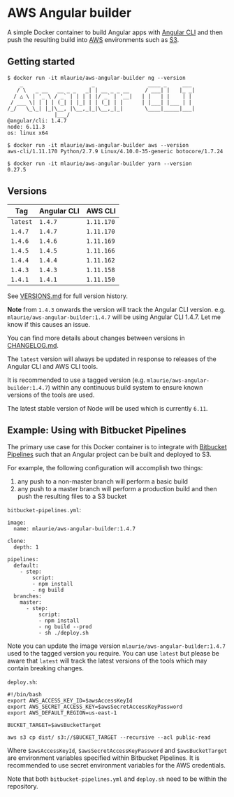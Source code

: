 # AWS Angular builder

A simple Docker container to build Angular apps with [Angular CLI](https://cli.angular.io/) and then push the resulting 
  build into [AWS](https://aws.amazon.com) environments such as [S3](http://docs.aws.amazon.com/AmazonS3/latest/dev/Welcome.html).
  
## Getting started

```
$ docker run -it mlaurie/aws-angular-builder ng --version
    _                      _                 ____ _     ___
   / \   _ __   __ _ _   _| | __ _ _ __     / ___| |   |_ _|
  / △ \ | '_ \ / _` | | | | |/ _` | '__|   | |   | |    | |
 / ___ \| | | | (_| | |_| | | (_| | |      | |___| |___ | |
/_/   \_\_| |_|\__, |\__,_|_|\__,_|_|       \____|_____|___|
               |___/
@angular/cli: 1.4.7
node: 6.11.3
os: linux x64
```

```
$ docker run -it mlaurie/aws-angular-builder aws --version
aws-cli/1.11.170 Python/2.7.9 Linux/4.10.0-35-generic botocore/1.7.24
```

```
$ docker run -it mlaurie/aws-angular-builder yarn --version
0.27.5
```

## Versions

| Tag | Angular CLI | AWS CLI |
|---|---|---|
| `latest` | `1.4.7` | `1.11.170` |
| `1.4.7` | `1.4.7` | `1.11.170` |
| `1.4.6` | `1.4.6` | `1.11.169` |
| `1.4.5` | `1.4.5` | `1.11.166` |
| `1.4.4` | `1.4.4` | `1.11.162` |
| `1.4.3` | `1.4.3` | `1.11.158` |
| `1.4.1` | `1.4.1` | `1.11.150` |

See [VERSIONS.md](https://github.com/MattLaurie/aws-angular-builder/blob/master/VERSIONS.md) for full version history.

**Note** from `1.4.3` onwards the version will track the Angular CLI version.  e.g. `mlaurie/aws-angular-builder:1.4.7` will be using Angular CLI 1.4.7.  Let me know if this causes an issue.

You can find more details about changes between versions in [CHANGELOG.md](https://github.com/MattLaurie/aws-angular-builder/blob/master/CHANGELOG.md).

The `latest` version will always be updated in response to releases of the Angular CLI and AWS CLI tools.

It is recommended to use a tagged version (e.g. `mlaurie/aws-angular-builder:1.4.7`) within any continuous build system to 
  ensure known versions of the tools are used.

The latest stable version of Node will be used which is currently `6.11`.

## Example: Using with Bitbucket Pipelines

The primary use case for this Docker container is to integrate with 
  [Bitbucket Pipelines](https://bitbucket.org/product/features/pipelines) such that an Angular project can be built and deployed 
  to S3.
  
For example, the following configuration will accomplish two things:

1. any push to a non-master branch will perform a basic build
1. any push to a master branch will perform a production build and then push the resulting files to a S3 bucket   

`bitbucket-pipelines.yml`:
```
image:
  name: mlaurie/aws-angular-builder:1.4.7

clone:
  depth: 1

pipelines:
  default:
    - step:
        script:
        - npm install
        - ng build
  branches:
    master:
      - step:
          script:
          - npm install
          - ng build --prod
          - sh ./deploy.sh
```

Note you can update the image version `mlaurie/aws-angular-builder:1.4.7` used to the tagged version you require.
  You can use `latest` but please be aware that `latest` will track the latest versions of the tools which 
  may contain breaking changes.

`deploy.sh`:
```
#!/bin/bash
export AWS_ACCESS_KEY_ID=$awsAccessKeyId
export AWS_SECRET_ACCESS_KEY=$awsSecretAccessKeyPassword
export AWS_DEFAULT_REGION=us-east-1

BUCKET_TARGET=$awsBucketTarget

aws s3 cp dist/ s3://$BUCKET_TARGET --recursive --acl public-read
```

Where `$awsAccessKeyId`, `$awsSecretAccessKeyPassword` and `$awsBucketTarget` are environment variables specified 
  within Bitbucket Pipelines.  It is recommended to use secret environment variables for the AWS credentials.

Note that both `bitbucket-pipelines.yml` and `deploy.sh` need to be within the repository.
